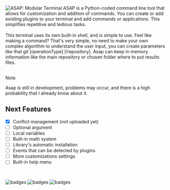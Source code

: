 <!-- <h1 align="center"><code>ASAP</code></h1> -->
<img src="https://jamesfrench.fr/asap/banner.png" alt="ASAP: Modular Terminal">
ASAP is a Python-coded command line tool that allows for customization and addition of commands. 
You can create or add existing plugins to your terminal and add commands or applications. This simplifies repetitive and tedious tasks.‎
<br /><br />
This terminal uses its own built-in shell, and is simple to use. Feel like making a command? That's very simple, no need to make your own complex algorithm to understand the user input, you can create parameters like that git [operationType] [!repository]. Asap can keep in memory information like the main repository or chosen folder where to put results files.
<br/><br/>

> [!NOTE]
> Asap is still in development, problems may occur, and there is a high probability that I already know about it.

## Next Features
- [x] Conflict management (not uploaded yet)
- [ ] Optional argument
- [ ] Local variables
- [ ] Built-in math system
- [ ] Library's automatic installation
- [ ] Events that can be detected by plugins
- [ ] More customizations settings
- [ ] Built-in help menu
<br/>

![badges](http://ForTheBadge.com/images/badges/built-with-love.svg) ![badges](http://ForTheBadge.com/images/badges/made-with-python.svg) ![badges](https://img.shields.io/badge/Visual_Studio_Code-0078D4?style=for-the-badge&logo=visual%20studio%20code&logoColor=white)
